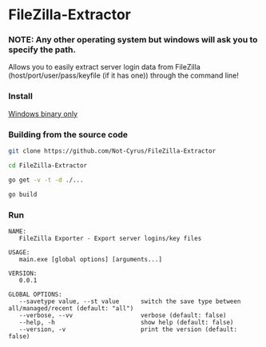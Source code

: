 # FileZilla-Extractor

### NOTE: Any other operating system but windows will ask you to specify the path.

Allows you to easily extract server login data from FileZilla (host/port/user/pass/keyfile (if it has one)) through the command line! 

### Install
[Windows binary only](https://github.com/Not-Cyrus/FileZilla-Extractor/releases)


### Building from the source code

```bash
git clone https://github.com/Not-Cyrus/FileZilla-Extractor

cd FileZilla-Extractor

go get -v -t -d ./...

go build
```

### Run 
```C:\Users\Cyrus\Desktop\FileZillaExtractor>go run main.go --help
NAME:
   FileZilla Exporter - Export server logins/key files

USAGE:
   main.exe [global options] [arguments...]

VERSION:
   0.0.1

GLOBAL OPTIONS:
   --savetype value, --st value      switch the save type between all/managed/recent (default: "all")
   --verbose, --vv                   verbose (default: false)
   --help, -h                        show help (default: false)
   --version, -v                     print the version (default: false)
```
